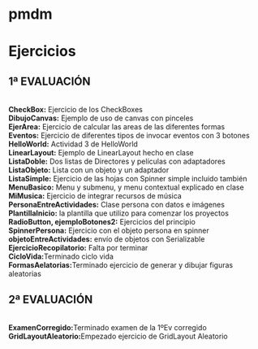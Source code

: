 # pmdm
<h1>Ejercicios</h1>
<h2>1ª EVALUACIÓN</h2><br>
<b>CheckBox:</b> Ejercicio de los CheckBoxes<br>
<b>DibujoCanvas:</b> Ejemplo de uso de canvas con pinceles<br>
<b>EjerArea:</b> Ejercicio de calcular las areas de las diferentes formas<br>
<b>Eventos:</b> Ejercicio de diferentes tipos de invocar eventos con 3 botones<br>
<b>HelloWorld:</b> Actividad 3 de HelloWorld<br>
<b>LinearLayout:</b> Ejemplo de LinearLayout hecho en clase<br>
<b>ListaDoble:</b>  Dos listas de Directores y películas con adaptadores<br>
<b>ListaObjeto:</b> Lista con un objeto y un adaptador<br>
<b>ListaSimple:</b> Ejercicio de las hojas con Spinner simple incluido también<br>
<b>MenuBasico:</b> Menu y submenu, y menu contextual explicado en clase<br>
<b>MiMusica:</b> Ejercicio de integrar recursos de música<br>
<b>PersonaEntreActividades:</b> Clase persona con datos e imágenes<br>
<b>PlantillaInicio:</b> la plantilla que utilizo para comenzar los proyectos<br>
<b>RadioButton, ejemploBotones2:</b> Ejercicios del principio<br>
<b>SpinnerPersona:</b> Ejercicio con el objeto persona en spinner<br>
<b>objetoEntreActividades:</b> envío de objetos con Serializable<br>
<b>EjercicioRecopilatorio:</b> Falta por terminar<br>
<b>CicloVida:</b>Terminado ciclo vida<br>
<b>FormasAelatorias:</b>Terminado ejercicio de generar y dibujar figuras aleatorias<br>
<h2>2ª EVALUACIÓN</h2><br>
<b>ExamenCorregido:</b>Terminado examen de la 1ºEv corregido<br>
<b>GridLayoutAleatorio:</b>Empezado ejercicio de GridLayout Aleatorio<br>
